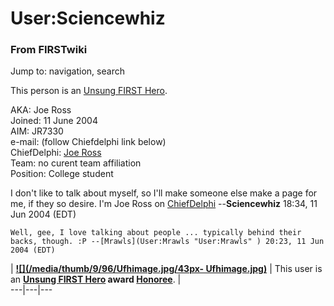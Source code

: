 # User:Sciencewhiz

### From FIRSTwiki

Jump to: navigation, search

This person is an [Unsung FIRST Hero](Unsung_FIRST_Hero "Unsung
FIRST Hero" ).

AKA: Joe Ross  
Joined: 11 June 2004  
AIM: JR7330  
e-mail: (follow Chiefdelphi link below)  
ChiefDelphi: [Joe Ross](http://www.chiefdelphi.com/forums/member.php?u=94
"http://www.chiefdelphi.com/forums/member.php?u=94" )  
Team: no curent team affiliation  
Position: College student

I don't like to talk about myself, so I'll make someone else make a page for
me, if they so desire. I'm Joe Ross on [ChiefDelphi](ChiefDelphi
"ChiefDelphi" ) \--**Sciencewhiz** 18:34, 11 Jun 2004 (EDT)

    Well, gee, I love talking about people ... typically behind their backs, though. :P --[Mrawls](User:Mrawls "User:Mrawls" ) 20:23, 11 Jun 2004 (EDT) 

|  **[![](/media/thumb/9/96/Ufhimage.jpg/43px-
Ufhimage.jpg)](Image:Ufhimage.jpg "" )** | This user is an
**[Unsung FIRST Hero](Unsung_FIRST_Hero "Unsung FIRST Hero" ) award
[Honoree](Category:Unsung_FIRST_Heroes "Category:Unsung FIRST
Heroes" )**. |  
---|---|---  
  
